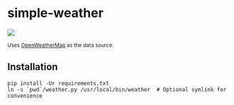 simple-weather
==============

![](http://i.imgur.com/AsczIWt.png)

<sup>Uses [OpenWeatherMap](http://openweathermap.org) as the data source.</sup>

Installation
------------

```
pip install -Ur requirements.txt
ln -s `pwd`/weather.py /usr/local/bin/weather  # Optional symlink for convenience
```
